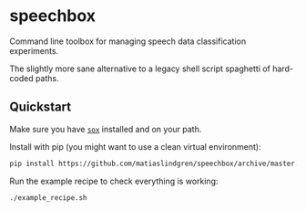 # speechbox

Command line toolbox for managing speech data classification experiments.

The slightly more sane alternative to a legacy shell script spaghetti of hard-coded paths.

## Quickstart

Make sure you have [`sox`](http://sox.sourceforge.net/) installed and on your path.

Install with pip (you might want to use a clean virtual environment):
```bash
pip install https://github.com/matiaslindgren/speechbox/archive/master.zip
```
Run the example recipe to check everything is working:
```bash
./example_recipe.sh
```
